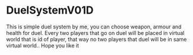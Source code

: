 # DuelSystemV01D

This is simple duel system by me, you can choose weapon, armour and health for duel. Every two players that go on duel will be placed in virtual world that is id of player, that way no two players that duel will be in same virtual world.. Hope you like it
